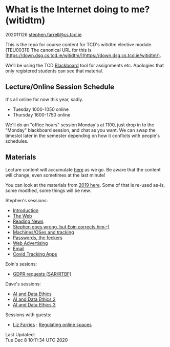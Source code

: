 # <div id="header">What is the Internet doing to me? (witidtm)</div>

<div id="intro" markdown="1">

202011126 stephen.farrell@cs.tcd.ie

This is the repo for course content for TCD's witidtm elective module.
(TEU00311) The canonical URL for this is
[https://down.dsg.cs.tcd.ie/witidtm/](https://down.dsg.cs.tcd.ie/witidtm/).

We'll be using the TCD
[Blackboard](https://tcd.blackboard.com/webapps/blackboard/execute/content/blankPage?cmd=view&content_id=_1600800_1&course_id=_69120_1)
tool for assignments etc. Apologies that only registered students can see that
material.

</div>

## <div id="lect-header">Lecture/Online Session Schedule</div>

<div id="lect" markdown="1"> 

It's all online for now this year, sadly.

</div>
<div id="lect-times" markdown="1"> 
  
- Tuesday 1000-1050 online
- Thursday 1600-1750 online
  
</div>
<div id="office" markdown="1">   

We'll do an "office hours" session Monday's at 1100, just drop in to the
"Monday" blackboard session, and chat as you want. We can swap the timeslot
later in the semester depending on how it conflicts with people's
schedules.

</div>

## <div id="materials-header">Materials</div>

<div id="materials" markdown="1">  

Lecture content will accumulate [here](./lectures/2020-2021/) as we go.
Be aware that the content will change, even sometimes at the last minute!

You can look at the materials from [2019 here](./lectures/2019-2020/). 
Some of that is re-used as-is, some modified, some things will be new. 

</div>

<div id="sess" markdown="1">  
  
Stephen's sessions:

- [Introduction](lectures/2020-2021/100-intro.pdf)
- [The Web](lectures/2020-2021/200-web.pdf)
- [Reading News](lectures/2020-2021/300-jellie.pdf)
- [Stephen goes wrong, but Eoin corrects him:-)](lectures/2020-2021/400-layperson.pdf) 
- [Machines/OSes and tracking](lectures/2020-2021/500-machines.pdf)
- [Passwords, the feckers](lectures/2020-2021/600-passwords.pdf)
- [Web Advertising](lectures/2020-2021/700-ads.pdf)
- [Email](lectures/2020-2021/800-mail.pdf)
- [Covid Tracking Apps](lectures/2020-2021/900-covid.pdf)

Eoin's sesions:

- [GDPR requests (SAR/RTBF)](lectures/2020-2021/eod-100-oct13.pdf)

Dave's sessions:

- [AI and Data Ethics](lectures/2020-2021/ai-data-ethics-part1.pdf)
- [AI and Data Ethics 2](lectures/2020-2021/ai-data-ethics-part2.pdf)
- [AI and Data Ethics 3](lectures/2020-2021/ai-data-ethics-part3.pdf)

Sessions with guests:

- [Liz Farries](https://www.iccl.ie/staff/elizabeth-farries-information-rights-project-manager/) : [Regulating online spaces](lectures/2020-2021/liz-farries.pdf)

</div>  

Last Updated:  
Tue Dec  8 10:11:34 UTC 2020
